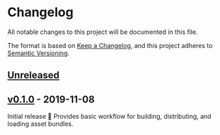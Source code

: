 # Changelog

All notable changes to this project will be documented in this file.

The format is based on [Keep a Changelog](https://keepachangelog.com/en/1.0.0/),
and this project adheres to [Semantic Versioning](https://semver.org/spec/v2.0.0.html).

## [Unreleased]

## [v0.1.0] - 2019-11-08

Initial release :tada: Provides basic workflow for building, distributing, and loading asset bundles.

[Unreleased]: https://github.com/kongregate/asset-bundle-builder/compare/v0.1.0...master
[v0.1.0]: https://github.com/kongregate/asset-bundle-builder/compare/56f87b9...v0.1.0
